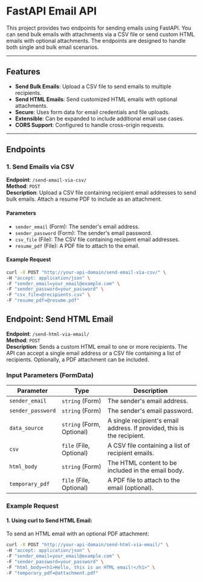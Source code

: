 # FastAPI Email API

This project provides two endpoints for sending emails using FastAPI. You can send bulk emails with attachments via a CSV file or send custom HTML emails with optional attachments. The endpoints are designed to handle both single and bulk email scenarios.

---

## Features
- **Send Bulk Emails**: Upload a CSV file to send emails to multiple recipients.
- **Send HTML Emails**: Send customized HTML emails with optional attachments.
- **Secure**: Uses form data for email credentials and file uploads.
- **Extensible**: Can be expanded to include additional email use cases.
- **CORS Support**: Configured to handle cross-origin requests.

---

## Endpoints

### 1. **Send Emails via CSV**

**Endpoint**: `/send-email-via-csv/`  
**Method**: `POST`  
**Description**: Upload a CSV file containing recipient email addresses to send bulk emails. Attach a resume PDF to include as an attachment.

#### Parameters
- `sender_email` (Form): The sender's email address.
- `sender_password` (Form): The sender's email password.
- `csv_file` (File): The CSV file containing recipient email addresses.
- `resume_pdf` (File): A PDF file to attach to the email.

#### Example Request
```bash
curl -X POST "http://your-api-domain/send-email-via-csv/" \
-H "accept: application/json" \
-F "sender_email=your_email@example.com" \
-F "sender_password=your_password" \
-F "csv_file=@recipients.csv" \
-F "resume_pdf=@resume.pdf"
```

## Endpoint: **Send HTML Email**

**Endpoint**: `/send-html-via-email/`  
**Method**: `POST`  
**Description**: Sends a custom HTML email to one or more recipients. The API can accept a single email address or a CSV file containing a list of recipients. Optionally, a PDF attachment can be included.

### Input Parameters (FormData)

| Parameter          | Type           | Description                                                        |
|--------------------|----------------|--------------------------------------------------------------------|
| `sender_email`     | `string` (Form) | The sender's email address.                                        |
| `sender_password`  | `string` (Form) | The sender's email password.                                       |
| `data_source`      | `string` (Form, Optional) | A single recipient's email address. If provided, this is the recipient. |
| `csv`              | `file` (File, Optional) | A CSV file containing a list of recipient emails.                  |
| `html_body`        | `string` (Form) | The HTML content to be included in the email body.                 |
| `temporary_pdf`    | `file` (File, Optional) | A PDF file to attach to the email (optional).                      |

### Example Request

#### 1. **Using curl to Send HTML Email:**

To send an HTML email with an optional PDF attachment:
```bash
curl -X POST "http://your-api-domain/send-html-via-email/" \
-H "accept: application/json" \
-F "sender_email=your_email@example.com" \
-F "sender_password=your_password" \
-F "html_body=<h1>Hello, this is an HTML email!</h1>" \
-F "temporary_pdf=@attachment.pdf"
```